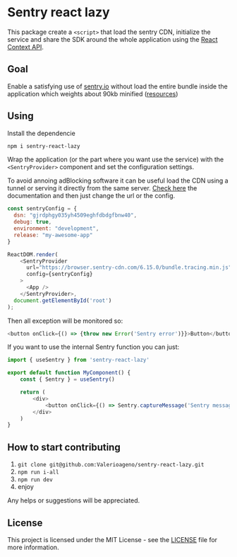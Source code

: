 # Sentry react lazy

This package create a `<script>` that load the sentry CDN, initialize the service and share the SDK around the whole application using the [React Context API](https://reactjs.org/docs/context.html).

## Goal 

Enable a satisfying use of [sentry.io](https://sentry.io/welcome/) without load the entire bundle inside the application which weights about 90kb minified ([resources](https://bundlephobia.com/package/@sentry/react@6.15.0))

## Using
Install the dependencie
```bash
npm i sentry-react-lazy
```

Wrap the application (or the part where you want use the service) with the `<SentryProvider>` component and set the configuration settings.

To avoid annoing adBlocking software it can be useful load the CDN using a tunnel or serving it directly from the same server. [Check here](https://docs.sentry.io/platforms/javascript/guides/react/troubleshooting/) the documentation and then just change the url or the config.

```javascript
const sentryConfig = {
  dsn: "gjrdphgy035yh4509eghfdbdgfbnw40",
  debug: true,
  environment: "development",
  release: "my-awesome-app"
}

ReactDOM.render(
    <SentryProvider 
      url="https://browser.sentry-cdn.com/6.15.0/bundle.tracing.min.js"
      config={sentryConfig}
    >
      <App />
    </SentryProvider>,
  document.getElementById('root')
);
```

Then all exception will be monitored so:

```javascript
<button onClick={() => {throw new Error('Sentry error')}}>Button</button>
```

If you want to use the internal Sentry function you can just:

```javascript
import { useSentry } from 'sentry-react-lazy'

export default function MyComponent() {
    const { Sentry } = useSentry()

    return (
        <div>
            <button onClick={() => Sentry.captureMessage('Sentry message')}>Button</button>
        </div>
    )
}
```

## How to start contributing

1. `git clone git@github.com:Valerioageno/sentry-react-lazy.git`
2. `npm run i-all`
3. `npm run dev`
4. enjoy

Any helps or suggestions will be appreciated.

## License
This project is licensed under the MIT License - see the [LICENSE](LICENSE) file for more information.